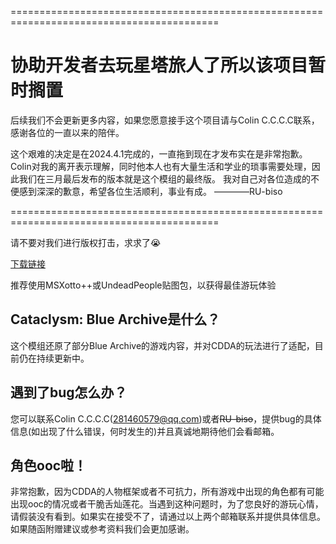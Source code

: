 ==========================================================================================
# 协助开发者去玩星塔旅人了所以该项目暂时搁置
后续我们不会更新更多内容，如果您愿意接手这个项目请与Colin C.C.C.C联系，感谢各位的一直以来的陪伴。

这个艰难的决定是在2024.4.1完成的，一直拖到现在才发布实在是非常抱歉。Colin对我的离开表示理解，同时他本人也有大量生活和学业的琐事需要处理，因此我们在三月最后发布的版本就是这个模组的最终版。
我对自己对各位造成的不便感到深深的歉意，希望各位生活顺利，事业有成。  ————RU-biso

==========================================================================================

请不要对我们进行版权打击，求求了😭  

[下载链接](https://github.com/ColinCCCC/Cataclysm_Blue_Archive/releases)

推荐使用MSXotto++或UndeadPeople贴图包，以获得最佳游玩体验

## Cataclysm: Blue Archive是什么？  
这个模组还原了部分Blue Archive的游戏内容，并对CDDA的玩法进行了适配，目前仍在持续更新中。  

## 遇到了bug怎么办？  
您可以联系Colin C.C.C.C(281460579@qq.com)或者~~RU-biso~~，提供bug的具体信息(如出现了什么错误，何时发生的)并且真诚地期待他们会看邮箱。  

## 角色ooc啦！  
非常抱歉，因为CDDA的人物框架或者不可抗力，所有游戏中出现的角色都有可能出现ooc的情况或者干脆舌灿莲花。当遇到这种问题时，为了您良好的游玩心情，请假装没有看到。如果实在接受不了，请通过以上两个邮箱联系并提供具体信息。如果随函附赠建议或参考资料我们会更加感谢。
